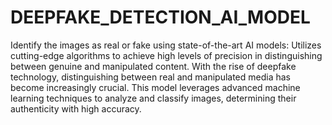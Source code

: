 # DEEPFAKE_DETECTION_AI_MODEL
Identify the images as real or fake using state-of-the-art AI models:
                            Utilizes cutting-edge algorithms to achieve high levels of precision in distinguishing between genuine and manipulated content. With the rise of deepfake technology, distinguishing between real and manipulated media has become increasingly crucial. This model leverages advanced machine learning techniques to analyze and classify images, determining their authenticity with high accuracy.
